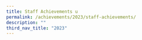 ```yaml
---
title: Staff Achievements u
permalink: /achievements/2023/staff-achievements/
description: ""
third_nav_title: "2023"
---
```

